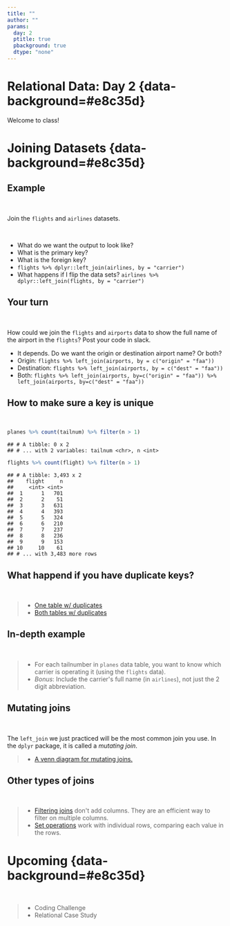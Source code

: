 ```yaml
---
title: ""
author: ""
params:
  day: 2
  ptitle: true
  pbackground: true
  dtype: "none"
---
```




# Relational Data: Day 2 {data-background=#e8c35d}

Welcome to class!

# Joining Datasets {data-background=#e8c35d}

## Example 

<br>

Join the `flights` and `airlines` datasets.

<br>

- What do we want the output to look like?
- What is the primary key?
- What is the foreign key?
- `flights %>% dplyr::left_join(airlines, by = "carrier")`
- What happens if I flip the data sets? `airlines %>% dplyr::left_join(flights, by = "carrier")`

## Your turn

<br>

How could we join the `flights` and `airports` data to show the full name of the airport in the `flights`? Post your code in slack.

- It depends. Do we want the origin or destination airport name? Or both?
- Origin: `flights %>% left_join(airports, by = c("origin" = "faa"))`
- Destination: `flights %>% left_join(airports, by = c("dest" = "faa"))`
- Both: `flights %>% left_join(airports, by=c("origin" = "faa")) %>% left_join(airports, by=c("dest" = "faa"))`

## How to make sure a key is unique

<br>


```r
planes %>% count(tailnum) %>% filter(n > 1)
```

```
## # A tibble: 0 x 2
## # ... with 2 variables: tailnum <chr>, n <int>
```

```r
flights %>% count(flight) %>% filter(n > 1)
```

```
## # A tibble: 3,493 x 2
##    flight     n
##     <int> <int>
##  1      1   701
##  2      2    51
##  3      3   631
##  4      4   393
##  5      5   324
##  6      6   210
##  7      7   237
##  8      8   236
##  9      9   153
## 10     10    61
## # ... with 3,483 more rows
```

## What happend if you have duplicate keys?

<br>

> - [One table w/ duplicates](http://r4ds.had.co.nz/diagrams/join-one-to-many.png)
> - [Both tables w/ duplicates](http://r4ds.had.co.nz/diagrams/join-many-to-many.png)

## In-depth example

<br>

<!----
**Partner-up**: 1 is a problem solver and tells what to do. The other is the coder and codes up the solution.
---->

> - For each tailnumber in `planes` data table, you want to know which carrier is operating it (using the `flights` data).
> - *Bonus*: Include the carrier's full name (in `airlines`), not just the 2 digit abbreviation.




## Mutating joins

<br>

The `left_join` we just practiced will be the most common join you use. In the `dplyr` package, it is called a *mutating join*.

>- [A venn diagram for mutating joins.](https://r4ds.had.co.nz/diagrams/join-venn.png)

## Other types of joins

<br>

> - [Filtering joins](http://r4ds.had.co.nz/relational-data.html#filtering-joins) don't add columns. They are an efficient way to filter on multiple columns.
>- [Set operations](https://r4ds.had.co.nz/relational-data.html#set-operations) work with individual rows, comparing each value in the rows.


# Upcoming {data-background=#e8c35d}

<br>

>- Coding Challenge
>- Relational Case Study
